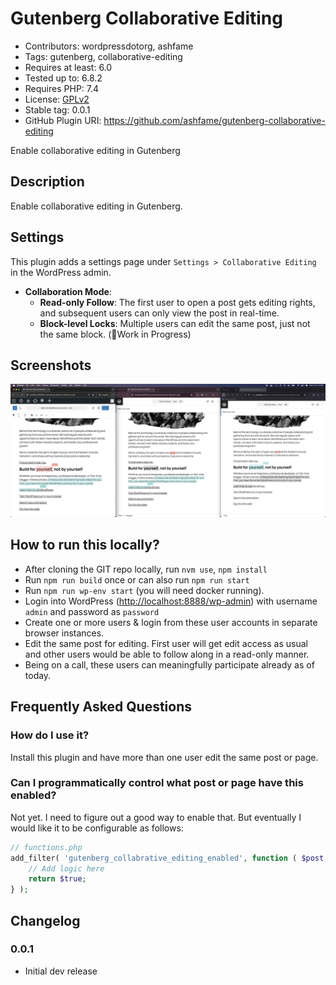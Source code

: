 # Gutenberg Collaborative Editing

- Contributors: wordpressdotorg, ashfame
- Tags: gutenberg, collaborative-editing
- Requires at least: 6.0
- Tested up to: 6.8.2
- Requires PHP: 7.4
- License: [GPLv2](http://www.gnu.org/licenses/gpl-2.0.html)
- Stable tag: 0.0.1
- GitHub Plugin URI: https://github.com/ashfame/gutenberg-collaborative-editing

Enable collaborative editing in Gutenberg

## Description
Enable collaborative editing in Gutenberg.

## Settings
This plugin adds a settings page under `Settings > Collaborative Editing` in the WordPress admin.

- **Collaboration Mode**:
    - **Read-only Follow**: The first user to open a post gets editing rights, and subsequent users can only view the post in real-time.
    - **Block-level Locks**: Multiple users can edit the same post, just not the same block. (🚧Work in Progress)

## Screenshots
![Example](.wporg/screenshot-1.png)

## How to run this locally?
- After cloning the GIT repo locally, run `nvm use`, `npm install`
- Run `npm run build` once or can also run `npm run start`
- Run `npm run wp-env start` (you will need docker running).
- Login into WordPress ([http://localhost:8888/wp-admin](http://localhost:8888/wp-admin)) with username `admin` and password as `password`
- Create one or more users & login from these user accounts in separate browser instances.
- Edit the same post for editing. First user will get edit access as usual and other users would be able to follow along in a read-only manner.
- Being on a call, these users can meaningfully participate already as of today.

## Frequently Asked Questions

### How do I use it?
Install this plugin and have more than one user edit the same post or page.

### Can I programmatically control what post or page have this enabled?
Not yet. I need to figure out a good way to enable that. But eventually I would like it to be configurable as follows:

~~~php
// functions.php
add_filter( 'gutenberg_collabrative_editing_enabled', function ( $post, $user_ids_collaborating, $user_id_initiating_collaboration ) {
    // Add logic here
	return $true;
} );
~~~

## Changelog

### 0.0.1

- Initial dev release
